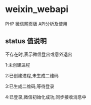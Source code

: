 # weixin_webapi
PHP 微信网页版 API分析及使用

## status 值说明

不存在时,表示微信登出或意外退出

1:未创建进程

2:已创建进程,未生成二维码

3:已生成二维码,等待登录

4:已登录,微信初始化成功,同步接收消息中